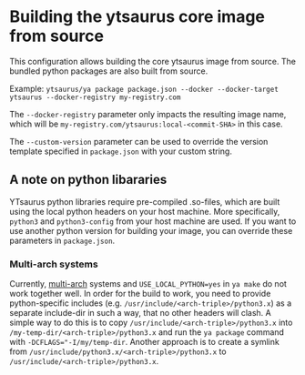 # Building the ytsaurus core image from source

This configuration allows building the core ytsaurus image from source.
The bundled python packages are also built from source.

Example: `ytsaurus/ya package package.json --docker --docker-target ytsaurus --docker-registry my-registry.com`

The `--docker-registry` parameter only impacts the resulting image name, which will be `my-registry.com/ytsaurus:local-<commit-SHA>` in this case.

The `--custom-version` parameter can be used to override the version template specified in `package.json` with your custom string.

## A note on python libararies

YTsaurus python libraries require pre-compiled .so-files, which are built using the local python headers on your host machine.
More specifically, `python3` and `python3-config` from your host machine are used.
If you want to use another python version for building your image, you can override these parameters in `package.json`.

### Multi-arch systems

Currently, [multi-arch](https://wiki.debian.org/Multiarch/Implementation) systems and `USE_LOCAL_PYTHON=yes` in `ya make` do not work together well.
In order for the build to work, you need to provide python-specific includes (e.g. `/usr/include/<arch-triple>/python3.x`) as a separate include-dir in such a way, that no other headers will clash.
A simple way to do this is to copy `/usr/include/<arch-triple>/python3.x` into `/my-temp-dir/<arch-triple>/python3.x` and run the `ya package` command with `-DCFLAGS="-I/my/temp-dir`.
Another approach is to create a symlink from `/usr/include/python3.x/<arch-triple>/python3.x` to `/usr/include/<arch-triple>/python3.x`.

